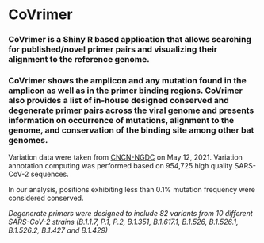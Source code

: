 # CoVrimer
### **CoVrimer** is a Shiny R based application that allows searching for published/novel primer pairs and visualizing their alignment to the reference genome. 
### CoVrimer shows the amplicon and  any mutation found in the amplicon as well as in the primer binding regions. CoVrimer also provides a list of in-house designed conserved and degenerate primer pairs across the viral genome and presents information on occurrence of mutations, alignment to the genome, and conservation of the binding site among other bat genomes.

Variation data were taken from [CNCN-NGDC](https://bigd.big.ac.cn/ncov/) on May 12, 2021. Variation annotation computing was performed based on 954,725 high quality SARS-CoV-2 sequences.

In our analysis, positions exhibiting less than 0.1% mutation frequency were considered conserved. 

*Degenerate primers were designed to include 82 variants from 10 different SARS-CoV-2 strains (B.1.1.7, P.1, P.2, B.1.351, B.1.617.1, B.1.526, B.1.526.1, B.1.526.2, B.1.427 and B.1.429)*
